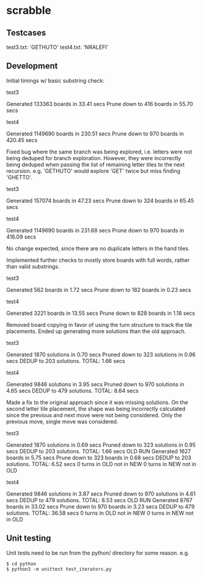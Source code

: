 # scrabble


## Testcases

test3.txt: 'GETHUTO'
test4.txt: 'NRALEFI'

## Development

Initial timings w/ basic substring check:

test3

Generated 133363 boards in 33.41 secs
Prune down to 416 boards in 55.70 secs

test4

Generated 1149690 boards in 230.51 secs
Prune down to 970 boards in 420.45 secs

Fixed bug where the same branch was being explored, i.e. letters were not being deduped for branch exploration. However, they were incorrectly being deduped when passing the list of remaining letter tiles to the next recursion. e.g. 'GETHUTO' would explore 'GET' twice but miss finding 'GHETTO'.

test3

Generated 157074 boards in 47.23 secs
Prune down to 324 boards in 65.45 secs

test4

Generated 1149690 boards in 231.68 secs
Prune down to 970 boards in 416.09 secs

No change expected, since there are no duplicate letters in the hand tiles.

Implemented further checks to mostly store boards with full words, rather than valid substrings.

test3

Generated 562 boards in 1.72 secs
Prune down to 182 boards in 0.23 secs

test4

Generated 3221 boards in 13.55 secs
Prune down to 828 boards in 1.18 secs

Removed board copying in favor of using the turn structure to track the tile placements. Ended up generating more solutions than the old approach.

test3

Generated 1870 solutions in 0.70 secs
Pruned down to 323 solutions in 0.96 secs
DEDUP to 203 solutions. TOTAL: 1.66 secs

test4

Generated 9846 solutions in 3.95 secs
Pruned down to 970 solutions in 4.65 secs
DEDUP to 479 solutions. TOTAL: 8.64 secs

Made a fix to the original approach since it was missing solutions. On the second letter tile placement, the shape was being incorrectly calculated since the previous and next move were not being considered. Only the previous move, single move was considered.

test3

Generated 1870 solutions in 0.69 secs
Pruned down to 323 solutions in 0.95 secs
DEDUP to 203 solutions. TOTAL: 1.66 secs
OLD RUN
Generated 1627 boards in 5.75 secs
Prune down to 323 boards in 0.68 secs
DEDUP to 203 solutions. TOTAL: 6.52 secs
0 turns in OLD not in NEW
0 turns in NEW not in OLD

test4

Generated 9846 solutions in 3.87 secs
Pruned down to 970 solutions in 4.61 secs
DEDUP to 479 solutions. TOTAL: 8.53 secs
OLD RUN
Generated 8767 boards in 33.02 secs
Prune down to 970 boards in 3.23 secs
DEDUP to 479 solutions. TOTAL: 36.58 secs
0 turns in OLD not in NEW
0 turns in NEW not in OLD

## Unit testing

Unit tests need to be run from the python/ directory for some reason. e.g.

```
$ cd python
$ python3 -m unittest test_iterators.py
```
